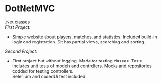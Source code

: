 # DotNetMVC  
.Net classes  
*First Project:*  
- Simple website about players, matches, and statistics. Included build-in login and registration. Sit has partial views, searching and sorting.  

*Second Project:*  
- First project but without logging. Made for testing classes. Tests includes unit tests of models and controllers. Mocks and repositories codded for testing controllers.  
Selenium and codedUi test included.  

